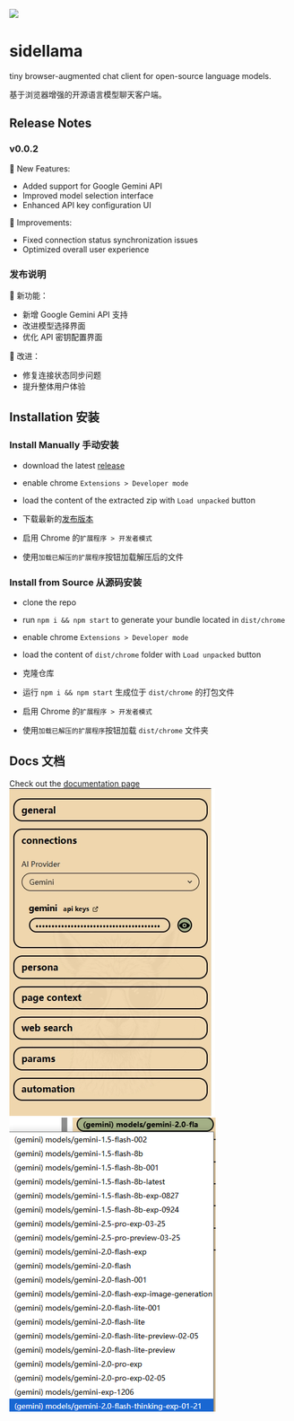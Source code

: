 ![](/public/images/sidellama.png)

# sidellama

tiny browser-augmented chat client for open-source language models.

基于浏览器增强的开源语言模型聊天客户端。

## Release Notes

### v0.0.2

🌟 New Features:
- Added support for Google Gemini API
- Improved model selection interface
- Enhanced API key configuration UI

🔧 Improvements:
- Fixed connection status synchronization issues
- Optimized overall user experience

### 发布说明

🌟 新功能：
- 新增 Google Gemini API 支持
- 改进模型选择界面
- 优化 API 密钥配置界面

🔧 改进：
- 修复连接状态同步问题
- 提升整体用户体验

## Installation 安装
### Install Manually 手动安装

- download the latest [release](https://github.com/srsman/sidellama/releases)
- enable chrome `Extensions > Developer mode`
- load the content of the extracted zip with `Load unpacked` button

- 下载最新的[发布版本](https://github.com/srsman/sidellama/releases)
- 启用 Chrome 的`扩展程序 > 开发者模式`
- 使用`加载已解压的扩展程序`按钮加载解压后的文件

### Install from Source 从源码安装

- clone the repo
- run `npm i && npm start` to generate your bundle located in `dist/chrome`
- enable chrome `Extensions > Developer mode`
- load the content of `dist/chrome` folder with `Load unpacked` button

- 克隆仓库
- 运行 `npm i && npm start` 生成位于 `dist/chrome` 的打包文件
- 启用 Chrome 的`扩展程序 > 开发者模式`
- 使用`加载已解压的扩展程序`按钮加载 `dist/chrome` 文件夹
## Docs 文档
Check out the [documentation page](/DOCS.md)
![](/docs/20250417141008.png)
![](/docs/20250417141041.png)

